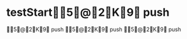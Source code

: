 # testStart5@2K9  p u s h  
 5@2K9  p u s h  
 5@2K9  p u s h  
 5@2K9  p u s h  
 
